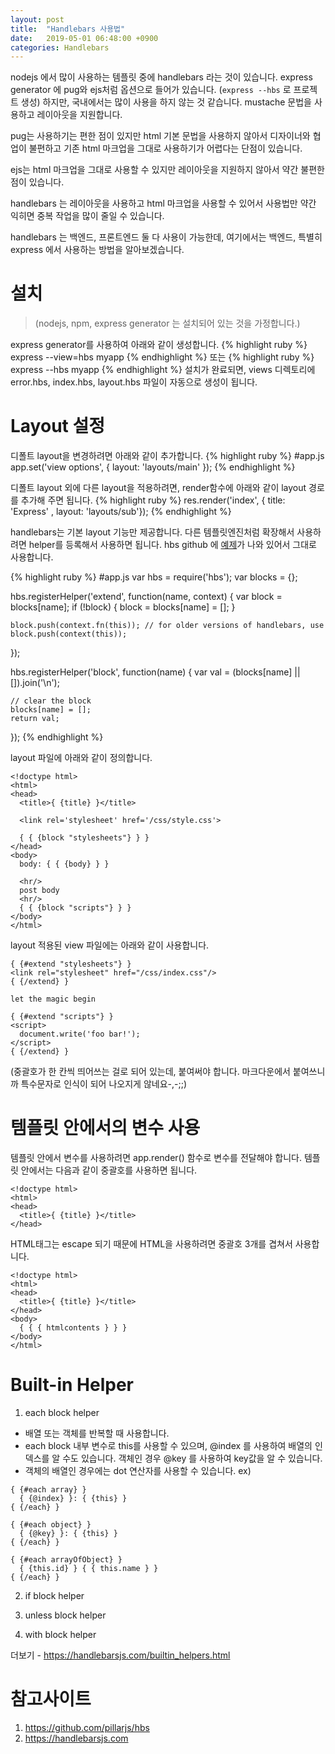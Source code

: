 ```yaml
---
layout: post
title:  "Handlebars 사용법"
date:   2019-05-01 06:48:00 +0900
categories: Handlebars
---
```


nodejs 에서 많이 사용하는 템플릿 중에 handlebars 라는 것이 있습니다. express generator 에 pug와 ejs처럼 옵션으로 들어가 있습니다. (```express --hbs``` 로 프로젝트 생성) 하지만, 국내에서는 많이 사용을 하지 않는 것 같습니다.
mustache 문법을 사용하고 레이아웃을 지원합니다. 

pug는 사용하기는 편한 점이 있지만 html 기본 문법을 사용하지 않아서 디자이너와 협업이 불편하고 기존 html 마크업을 그대로 사용하기가 어렵다는 단점이 있습니다.

ejs는 html 마크업을 그대로 사용할 수 있지만 레이아웃을 지원하지 않아서 약간 불편한 점이 있습니다.

handlebars 는 레이아웃을 사용하고 html 마크업을 사용할 수 있어서 사용법만 약간 익히면 중복 작업을 많이 줄일 수 있습니다.

handlebars 는 백엔드, 프론트엔드 둘 다 사용이 가능한데, 여기에서는 백엔드, 특별히 express 에서 사용하는 방법을 알아보겠습니다.

설치
===
>(nodejs, npm, express generator 는 설치되어 있는 것을 가정합니다.)

express generator를 사용하여 아래와 같이 생성합니다.
{% highlight ruby %}
express --view=hbs myapp
{% endhighlight %}
또는
{% highlight ruby %}
express --hbs myapp
{% endhighlight %}
설치가 완료되면, views 디렉토리에 error.hbs, index.hbs, layout.hbs 파일이 자동으로 생성이 됩니다.

Layout 설정
==========
디폴트 layout을 변경하려면 아래와 같이 추가합니다.
{% highlight ruby %}
#app.js
app.set('view options', { layout: 'layouts/main' });
{% endhighlight %}

디폴트 layout 외에 다른 layout을 적용하려면, render함수에 아래와 같이 layout 경로를 추가해 주면 됩니다.
{% highlight ruby %}
res.render('index', { title: 'Express' , layout: 'layouts/sub'});
{% endhighlight %}

handlebars는 기본 layout 기능만 제공합니다.
다른 템플릿엔진처럼 확장해서 사용하려면 helper를 등록해서 사용하면 됩니다.
hbs github 에 [예제](https://github.com/pillarjs/hbs/blob/master/examples/extend/app.js)가 나와 있어서 그대로 사용합니다.

{% highlight ruby %}
#app.js
var hbs  = require('hbs');
var blocks = {};

hbs.registerHelper('extend', function(name, context) {
    var block = blocks[name];
    if (!block) {
        block = blocks[name] = [];
    }

    block.push(context.fn(this)); // for older versions of handlebars, use block.push(context(this));
});

hbs.registerHelper('block', function(name) {
    var val = (blocks[name] || []).join('\n');

    // clear the block
    blocks[name] = [];
    return val;
});
{% endhighlight %}

layout 파일에 아래와 같이 정의합니다.

```
<!doctype html>
<html>
<head>
  <title>{ {title} }</title>

  <link rel='stylesheet' href='/css/style.css'>

  { { {block "stylesheets"} } }
</head>
<body>
  body: { { {body} } }

  <hr/>
  post body
  <hr/>
  { { {block "scripts"} } }
</body>
</html>
```

layout 적용된 view 파일에는 아래와 같이 사용합니다.

```
{ {#extend "stylesheets"} }
<link rel="stylesheet" href="/css/index.css"/>
{ {/extend} }

let the magic begin

{ {#extend "scripts"} }
<script>
  document.write('foo bar!');
</script>
{ {/extend} }
```
(중괄호가 한 칸씩 띄어쓰는 걸로 되어 있는데, 붙여써야 합니다. 마크다운에서 붙여쓰니까 특수문자로 인식이 되어 나오지게 않네요-,-;;)

템플릿 안에서의 변수 사용
====================
템플릿 안에서 변수를 사용하려면 app.render() 함수로 변수를 전달해야 합니다.
템플릿 안에서는 다음과 같이 중괄호를 사용하면 됩니다.
```
<!doctype html>
<html>
<head>
  <title>{ {title} }</title>
</head>
```
HTML태그는 escape 되기 때문에 HTML을 사용하려면 중괄호 3개를 겹쳐서 사용합니다.

```
<!doctype html>
<html>
<head>
  <title>{ {title} }</title>
</head>
<body>
  { { { htmlcontents } } }
</body>
</html>
```

Built-in Helper
===============
1. each block helper
-  배열 또는 객체를 반복할 때 사용합니다.
- each block 내부 변수로 this를 사용할 수 있으며, @index 를 사용하여 배열의 인덱스를 알 수도 있습니다. 객체인 경우 @key 를 사용하여 key값을 알 수 있습니다.
- 객체의 배열인 경우에는 dot 연산자를 사용할 수 있습니다.
ex)
```
{ {#each array} }
  { {@index} }: { {this} }
{ {/each} }

{ {#each object} }
  { {@key} }: { {this} }
{ {/each} }

{ {#each arrayOfObject} }
  { {this.id} } { { this.name } }
{ {/each} }
```

2. if block helper

3. unless block helper

4. with block helper

더보기 - https://handlebarsjs.com/builtin_helpers.html

참고사이트
========
1. https://github.com/pillarjs/hbs
2. https://handlebarsjs.com
